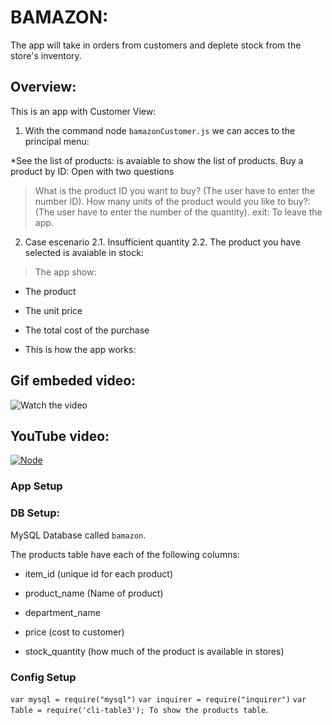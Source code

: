 # BAMAZON: 

The app will take in orders from customers and deplete stock from the store's inventory.

## Overview:
This is an app with Customer View: 

1. With the command node `bamazonCustomer.js` we can acces to the principal menu:

 *See the list of products:  is avaiable to show the list of  products.
 Buy a product by ID: Open with two questions
   > What is the product ID you want to buy? (The user have to enter the number ID). 
   > How many units of the product would you like to buy?: (The user have to enter the number of the quantity). 
  exit: To leave the app. 

2. Case escenario 
2.1. Insufficient quantity
2.2. The product you have selected is avaiable in stock: 
> The app show:  
 * The product
 * The unit price
 * The total cost of the purchase
 
* This is how the app works:

## Gif embeded video:

![Watch the video](/BamazonNodeApp.gif)

## YouTube video:
[![Node](http://img.youtube.com/vi/dY-3UXKIiTc/0.jpg)](https://www.youtube.com/watch?v=dY-3UXKIiTc)

### App Setup

### DB Setup:

 MySQL Database called `bamazon`.
 
 The products table have each of the following columns:

   * item_id (unique id for each product)

   * product_name (Name of product)

   * department_name

   * price (cost to customer)

   * stock_quantity (how much of the product is available in stores)


### Config Setup

`var mysql = require("mysql")`
`var inquirer = require("inquirer")`
`var Table = require('cli-table3'); To show the products table`.



